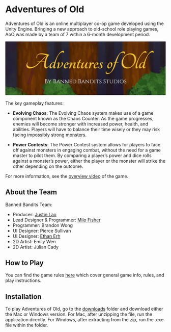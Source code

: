 Adventures of Old
=================

Adventures of Old is an online multiplayer co-op game developed using the Unity Engine. Bringing a new approach to old-school role playing games, AoO was made by a team of 7 within a 6-month development period.

<img alt="Adventures of Old" src="https://github.com/MiloFisher/AdventuresOfOld/blob/main/Assets/Game_Resources/UI/adventuresOfOldLogo.png" width="1000px">

The key gameplay features:

- **Evolving Chaos**: The Evolving Chaos system makes use of a game component known as the Chaos Counter.  As the game progresses, enemies will become stronger with increased power, health, and abilities.  Players will have to balance their time wisely or they may risk facing impossibly strong monsters.

- **Power Contests**: The Power Contest system allows for players to face off against monsters in engaging combat, without the need for a game master to pilot them.  By comparing a player’s power and dice rolls against a monster’s power, either the player or the monster will strike the other depending on the outcome.

For more information, see the [overview video](https://www.youtube.com/watch?v=XtF3lHRWB3g) of the game.

About the Team
--------------

Banned Bandits Team:
- Producer: [Justin Lao](https://jchancelao.wixsite.com/website)
- Lead Designer & Programmer: [Milo Fisher](https://milofisher.net)
- Programmer: Brandon Wong
- UI Designer: Pierce Sullivan
- UI Designer: [Ethan Erh](https://kushiri.itch.io/)
- 2D Artist: Emily Wen
- 2D Artist: Julian Cady

How to Play
-----------
You can find the game rules [here](https://github.com/MiloFisher/AdventuresOfOld/blob/main/Rulebook.pdf) which cover general game info, rules, and play instructions.

Installation
------------

To play Adventures of Old, go to the [downloads](https://drive.google.com/drive/u/1/folders/10LnL_aPDv8LaBriQmNrZ99kWeytVkWVQ) folder and download either the Mac or Windows version.  For Mac, after unzipping the file, run the application directly.  For Windows, after extracting from the zip, run the .exe file within the folder.
